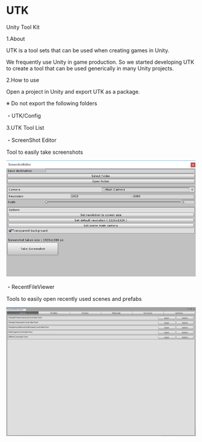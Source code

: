 # UTK
Unity Tool Kit

1.About

UTK is a tool sets that can be used when creating games in Unity.

We frequently use Unity in game production. So we started developing UTK to create a tool that can be used generically in many Unity projects.

2.How to use

Open a project in Unity and export UTK as a package.

※ Do not export the following folders

・UTK/Config


3.UTK Tool List

・ScreenShot Editor

Tool to easily take screenshots

![ScreenShotEditor](https://github.com/fawn4815studio/UTK/blob/master/Images/ScreenShotEditor.PNG)

・RecentFileViewer

Tools to easily open recently used scenes and prefabs

![RecentFileViewer](https://github.com/fawn4815studio/UTK/blob/master/Images/RecentFileViewer.PNG)
